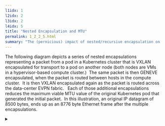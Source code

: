 ```yaml
---
l1idx: 1
l2idx: 2
l3idx: 2
l4idx: 5
title: "Nested Encapsulation and MTU"
permalink: 1_2_2_5.html
summary: "The (pernicious) impact of nested/recursive encapsulation on effective MTU."
---
```


The following diagram depicts a series of nested encapsulations representing a packet from a pod in a Kubernetes cluster that is VXLAN encapsulated for transport to a pod on another node (both nodes are VMs in a hypervisor-based compute cluster.)  The same packet is then GENEVE encapsulated, when the packet is routed between hosts in the compute cluster.  It is then VXLAN encapsulated again as the packet is routed across the data-center EVPN fabric.   Each of those additional encapsulations reduces the maximum viable MTU value of the original Kubernetes pod that generated the initial packet.  In this illustration, an original IP datagram of 8500 bytes, ends up as an 8776 byte Ethernet frame after the multiple encapsulations.

<details markdown=block>
<summary markdown=span></summary>
[![image](./mtu-mani-diag-3.drawio.svg){:class="img-fluid"}](./pages/1/2%20(mtu-manifesto)/mtu-mani-diag-3.drawio.svg){:target="_blank"}
</details>

